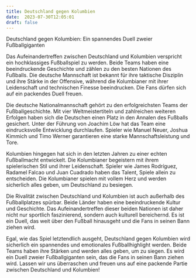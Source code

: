 ```yaml
---
title: Deutschland gegen Kolumbien
date:  2023-07-30T12:05:01
draft: false
---
```


Deutschland gegen Kolumbien: Ein spannendes Duell zweier Fußballgiganten

Das Aufeinandertreffen zwischen Deutschland und Kolumbien verspricht ein hochklassiges Fußballspiel zu werden. Beide Teams haben eine beeindruckende Geschichte und zählen zu den besten Nationen des Fußballs. Die deutsche Mannschaft ist bekannt für ihre taktische Disziplin und ihre Stärke in der Offensive, während die Kolumbianer mit ihrer Leidenschaft und technischen Finesse beeindrucken. Die Fans dürfen sich auf ein packendes Duell freuen.

Die deutsche Nationalmannschaft gehört zu den erfolgreichsten Teams der Fußballgeschichte. Mit vier Weltmeistertiteln und zahlreichen weiteren Erfolgen haben sich die Deutschen einen Platz in den Annalen des Fußballs gesichert. Unter der Führung von Joachim Löw hat das Team eine eindrucksvolle Entwicklung durchlaufen. Spieler wie Manuel Neuer, Joshua Kimmich und Timo Werner garantieren eine starke Mannschaftsleistung und Tore.

Kolumbien hingegen hat sich in den letzten Jahren zu einer echten Fußballmacht entwickelt. Die Kolumbianer begeistern mit ihrem spielerischen Stil und ihrer Leidenschaft. Spieler wie James Rodríguez, Radamel Falcao und Juan Cuadrado haben das Talent, Spiele allein zu entscheiden. Die Kolumbianer spielen mit vollem Herz und werden sicherlich alles geben, um Deutschland zu besiegen.

Die Rivalität zwischen Deutschland und Kolumbien ist auch außerhalb des Fußballplatzes spürbar. Beide Länder haben eine beeindruckende Kultur und Geschichte. Das Aufeinandertreffen dieser beiden Nationen ist daher nicht nur sportlich faszinierend, sondern auch kulturell bereichernd. Es ist ein Duell, das weit über den Fußball hinausgeht und die Fans in seinen Bann ziehen wird.

Egal, wie das Spiel letztendlich ausgeht, Deutschland gegen Kolumbien wird sicherlich ein spannendes und emotionales Fußballhighlight werden. Beide Teams haben ihre Stärken und werden alles geben, um zu siegen. Es wird ein Duell zweier Fußballgiganten sein, das die Fans in seinen Bann ziehen wird. Lassen wir uns überraschen und freuen uns auf eine packende Partie zwischen Deutschland und Kolumbien!
